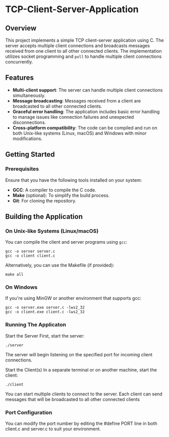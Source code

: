 # TCP-Client-Server-Application

## Overview

This project implements a simple TCP client-server application using C. The server accepts multiple client connections and broadcasts messages received from one client to all other connected clients. The implementation utilizes socket programming and `poll` to handle multiple client connections concurrently.

## Features

- **Multi-client support**: The server can handle multiple client connections simultaneously.
- **Message broadcasting**: Messages received from a client are broadcasted to all other connected clients.
- **Graceful error handling**: The application includes basic error handling to manage issues like connection failures and unexpected disconnections.
- **Cross-platform compatibility**: The code can be compiled and run on both Unix-like systems (Linux, macOS) and Windows with minor modifications.

## Getting Started

### Prerequisites

Ensure that you have the following tools installed on your system:

- **GCC**: A compiler to compile the C code.
- **Make** (optional): To simplify the build process.
- **Git**: For cloning the repository.

## Building the Application

### On Unix-like Systems (Linux/macOS)

You can compile the client and server programs using `gcc`:

```
gcc -o server server.c
gcc -o client client.c
```

Alternatively, you can use the Makefile (if provided):

```
make all
```
### On Windows
If you're using MinGW or another environment that supports gcc:

```
gcc -o server.exe server.c -lws2_32
gcc -o client.exe client.c -lws2_32
```

### Running The Applicaton
Start the Server
First, start the server:

```
./server
```
The server will begin listening on the specified port for incoming client connections.

Start the Client(s)
In a separate terminal or on another machine, start the client:

```
./client
```
You can start multiple clients to connect to the server. Each client can send messages that will be broadcasted to all other connected clients

### Port Configuration
You can modify the port number by editing the #define PORT line in both client.c and server.c to suit your environment.
